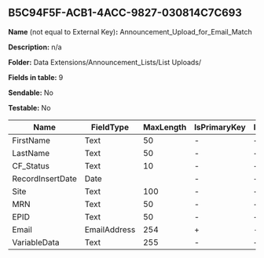 ## B5C94F5F-ACB1-4ACC-9827-030814C7C693

**Name** (not equal to External Key)**:** Announcement_Upload_for_Email_Match

**Description:** n/a

**Folder:** Data Extensions/Announcement_Lists/List Uploads/

**Fields in table:** 9

**Sendable:** No

**Testable:** No

| Name | FieldType | MaxLength | IsPrimaryKey | IsNullable | DefaultValue |
| --- | --- | --- | --- | --- | --- |
| FirstName | Text | 50 | - | + |  |
| LastName | Text | 50 | - | + |  |
| CF_Status | Text | 10 | - | + |  |
| RecordInsertDate | Date |  | - | + | GETDATE() |
| Site | Text | 100 | - | + |  |
| MRN | Text | 50 | - | + |  |
| EPID | Text | 50 | - | + |  |
| Email | EmailAddress | 254 | + | - |  |
| VariableData | Text | 255 | - | + |  |
